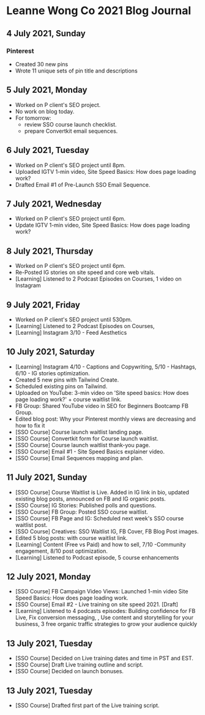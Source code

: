 # Leanne Wong Co 2021 Blog Journal

## 4 July 2021, Sunday

### Pinterest
- Created 30 new pins 
- Wrote 11 unique sets of pin title and descriptions

## 5 July 2021, Monday

- Worked on P client's SEO project. 
- No work on blog today. 
- For tomorrow: 
  - review SSO course launch checklist.
  - prepare Convertkit email sequences.
    
## 6 July 2021, Tuesday

- Worked on P client's SEO project until 8pm. 
- Uploaded IGTV 1-min video, Site Speed Basics: How does page loading work?
- Drafted Email #1 of Pre-Launch SSO Email Sequence.

## 7 July 2021, Wednesday

- Worked on P client's SEO project until 6pm.
- Update IGTV 1-min video, Site Speed Basics: How does page loading work?

## 8 July 2021, Thursday

- Worked on P client's SEO project until 6pm.
- Re-Posted IG stories on site speed and core web vitals.
- [Learning] Listened to 2 Podcast Episodes on Courses,  1 video on Instagram

## 9 July 2021, Friday
- Worked on P client's SEO project until 530pm.
- [Learning] Listened to 2 Podcast Episodes on Courses,  
- [Learning] Instagram 3/10 - Feed Aesthetics

## 10 July 2021, Saturday
- [Learning] Instagram 4/10 - Captions and Copywriting, 5/10 - Hashtags, 6/10 - IG stories optimization.
- Created 5 new pins with Tailwind Create.
- Scheduled existing pins on Tailwind.
- Uploaded on YouTube: 3-min video on 'Site speed basics: How does page loading work?' + course waitlist link.
- FB Group: Shared YouTube video in SEO for Beginners Bootcamp FB Group.
- Edited blog post: Why your Pinterest monthly views are decreasing and how to fix it
- [SSO Course] Course launch waitlist landing page.
- [SSO Course] Convertkit form for Course launch waitlist.
- [SSO Course] Course launch waitlist thank-you page.
- [SSO Course] Email #1 - Site Speed Basics explainer video.
- [SSO Course] Email Sequences mapping and plan.

## 11 July 2021, Sunday
- [SSO Course] Course Waitlist is Live. Added in IG link in bio, updated existing blog posts, announced on FB and IG organic posts.
- [SSO Course] IG Stories: Published polls and questions.
- [SSO Course] FB Group: Posted SSO course waitlist.
- [SSO Course] FB Page and IG: Scheduled next week's SSO course waitlist post.
- [SSO Course] Creatives: SSO Waitlist IG, FB Cover, FB Blog Post images.
- Edited 5 blog posts: with course waitlist link.
- [Learning] Content (Free vs Paid) and how to sell, 7/10 -Community engagement, 8/10 post optimization.
- [Learning] Listened to Podcast episode, 5 course enhancements

## 12 July 2021, Monday
- [SSO Course] FB Campaign Video Views: Launched 1-min video Site Speed Basics: How does page loading work.
- [SSO Course] Email #2 - Live training on site speed 2021. [Draft]
- [Learning] Listened to 4 podcasts episodes: Building confidence for FB Live, Fix conversion messaging, , Use content and storytelling for your business, 3 free organic traffic strategies to grow your audience quickly

## 13 July 2021, Tuesday
- [SSO Course] Decided on Live training dates and time in PST and EST.
- [SSO Course] Draft Live training outline and script.
- [SSO Course] Decided on launch bonuses.

## 13 July 2021, Tuesday
- [SSO Course] Drafted first part of the Live training script.




 


